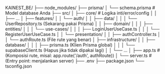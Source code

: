KAINEST_BE/
├── node_modules/
├── prisma/
│   └── schema.prisma     # Model database Anda
├── src/
│   ├── core/             # Logika inti/error/config
│   │   ├── ...
│   ├── features/
│   │   └── auth/
│   │       ├── data/
│   │       │   └── UserRepository.ts  (Sekarang pakai Prisma)
│   │       ├── domain/
│   │       │   ├── entities/
│   │       │   └── use-cases/
│   │       │       ├── LoginUserUseCase.ts
│   │       │       └── RegisterUserUseCase.ts
│   │       └── presentation/
│   │           ├── authController.ts
│   │           └── authRoute.ts         (File rute yang benar)
│   ├── infrastructure/
│   │   ├── database/
│   │   │   ├── prisma.ts          (Klien Prisma global)
│   │   │   └── supabaseClient.ts  (Hapus jika tidak dipakai lagi)
│   │   └── ...
│   ├── app.ts                # (Komposisi rute, misal: app.route('/auth', authRoute))
│   └── server.ts             # (Entry point: menjalankan server)
├── .env
├── package.json
└── tsconfig.json